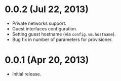 # 0.0.2 (Jul 22, 2013)

* Private networks support.
* Guest interfaces configuration.
* Setting guest hostname (via `config.vm.hostname`).
* Bug fix in number of parameters for provisioner.

# 0.0.1 (Apr 20, 2013)

* Initial release.
